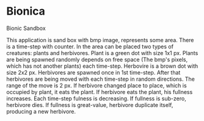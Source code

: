 # Bionica
Bionic Sandbox

This application is sand box with bmp image, represents some area. There is a time-step with counter. In the area can be placed two types of creatures: plants and herbivores. 
Plant is a green dot with size 1x1 px. Plants are being spawned randomly depends on free space (The bmp's pixels, which has not another plants) each time-step. 
Herbovire is a brown dot with size 2x2 px. Herbivores are spawned once in 1st time-step. After that herbivores are being moved with each time-step in random directions. 
The range of the move is 2 px. If herbivore changed place to place, which is occupied by plant, it eats the plant. If herbivore eats the plant, his fullness increases. 
Each time-step fulness is decreasing. If fullness is sub-zero, herbivore dies. If fullness is great-value, herbivore duplicate itself, producing a new herbivore.
